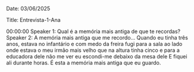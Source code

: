 Date: 03/06/2025

Title: Entrevista-1-Ana

00:00:00 
Speaker 1: Qual é a memória mais antiga de que te recordas? 
Speaker 2: A memória mais antiga que me recordo... Quando 
eu tinha três anos, estava no infantário e com medo da freira fugi para a sala ao lado onde estava 
o meu irmão mais velho que na altura tinha cinco e para a educadora dele não me ver eu escondi-me 
debaixo da mesa dele E fiquei ali durante horas. É esta a memória mais antiga que eu guardo.  
